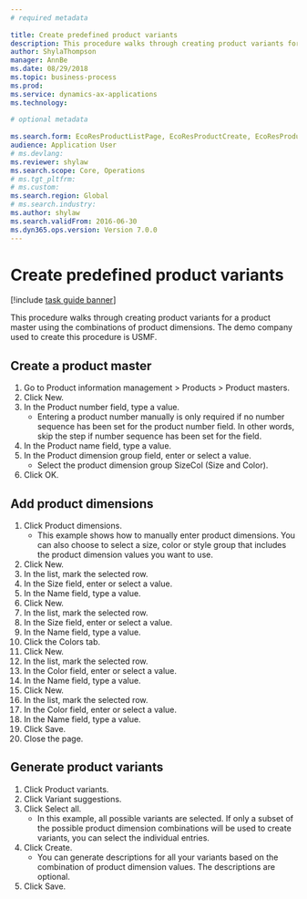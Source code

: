 ```yaml
--- 
# required metadata 
 
title: Create predefined product variants
description: This procedure walks through creating product variants for a product master using the combinations of product dimensions. 
author: ShylaThompson
manager: AnnBe 
ms.date: 08/29/2018
ms.topic: business-process 
ms.prod:  
ms.service: dynamics-ax-applications 
ms.technology:  
 
# optional metadata 
 
ms.search.form: EcoResProductListPage, EcoResProductCreate, EcoResProductDetails, EcoResProductMasterDimension, EcoResProductVariants, EcoResProductVariantSuggestions   
audience: Application User 
# ms.devlang:  
ms.reviewer: shylaw
ms.search.scope: Core, Operations 
# ms.tgt_pltfrm:  
# ms.custom:  
ms.search.region: Global
# ms.search.industry: 
ms.author: shylaw
ms.search.validFrom: 2016-06-30 
ms.dyn365.ops.version: Version 7.0.0 
---
```

# Create predefined product variants

[!include [task guide banner](../../includes/task-guide-banner.md)]

This procedure walks through creating product variants for a product master using the combinations of product dimensions. The demo company used to create this procedure is USMF.


## Create a product master
1. Go to Product information management > Products > Product masters.
2. Click New.
3. In the Product number field, type a value.
    * Entering a product number manually is only required if no number sequence has been set for the product number field. In other words, skip the step if number sequence has been set for the field.  
4. In the Product name field, type a value.
5. In the Product dimension group field, enter or select a value.
    * Select the product dimension group SizeCol (Size and Color).  
6. Click OK.

## Add product dimensions
1. Click Product dimensions.
    * This example shows how to manually enter product dimensions. You can also choose to select a size, color or style group that includes the product dimension values you want to use.  
2. Click New.
3. In the list, mark the selected row.
4. In the Size field, enter or select a value.
5. In the Name field, type a value.
6. Click New.
7. In the list, mark the selected row.
8. In the Size field, enter or select a value.
9. In the Name field, type a value.
10. Click the Colors tab.
11. Click New.
12. In the list, mark the selected row.
13. In the Color field, enter or select a value.
14. In the Name field, type a value.
15. Click New.
16. In the list, mark the selected row.
17. In the Color field, enter or select a value.
18. In the Name field, type a value.
19. Click Save.
20. Close the page.

## Generate product variants
1. Click Product variants.
2. Click Variant suggestions.
3. Click Select all.
    * In this example, all possible variants are selected. If only a subset of the possible product dimension combinations will be used to create variants, you can select the individual entries.  
4. Click Create.
    * You can generate descriptions for all your variants based on the combination of product dimension values. The descriptions are optional.  
5. Click Save.

